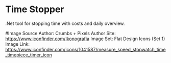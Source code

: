 # Time Stopper
.Net tool for stopping time with costs and daily overview.

#Image Source
Author: Crumbs + Pixels
Author Site: https://www.iconfinder.com/Ikonografia
Image Set: Flat Design Icons (Set 1)
Image Link: https://www.iconfinder.com/icons/1041587/measure_speed_stopwatch_time_timepiece_timer_icon